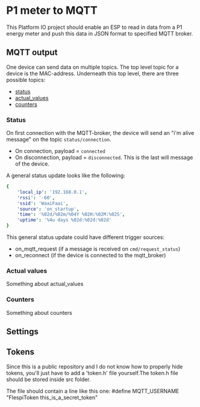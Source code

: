 # P1 meter to MQTT
This Platform IO project should enable an ESP to read in data from a P1 energy meter and push this data in JSON format to specified MQTT broker.

## MQTT output
One device can send data on multiple topics. The top level topic for a device is the MAC-address. Underneath this top level, there are three possible topics:
* [status](#status)
* [actual_values](#actual-values)
* [counters](#counters)


### Status
On first connection with the MQTT-broker, the device will send an "i'm alive message" on the topic `status/connection`.
* On connection, payload = `connected`
* On disconnection, payload = `disconnected`. This is the last will message of the device.


A general status update looks like the following:
```yaml
{
    'local_ip': '192.168.0.1',
    'rssi': '-60',
    'ssid': 'WaaiFaai',
    'source': 'on_startup',
    'time': '%02d/%02m/%04Y %02H:%02M:%02S',
    'uptime': '%4u days %02d:%02d:%02d'
}
```
This general status update could have different trigger sources:
* on_mqtt_request (if a message is received on `cmd/request_status`)
* on_reconnect (if the device is connected to the mqtt_broker)



### Actual values
Something about actual_values

### Counters
Something about counters



## Settings

## Tokens
Since this is a public repository and I do not know how to properly hide tokens, you'll just have to add a 'token.h' file yourself.The token.h file should be stored inside src folder.

The file should contain a line like this one:
#define MQTT_USERNAME "FlespiToken this_is_a_secret_token"